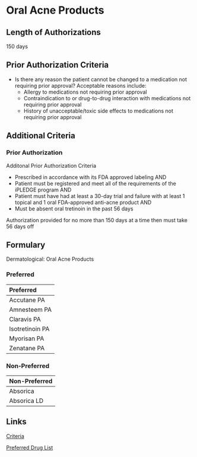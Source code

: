 # Oral Acne Products

## Length of Authorizations

150 days

## Prior Authorization Criteria

- Is there any reason the patient cannot be changed to a medication not requiring prior approval? Acceptable reasons include:
  - Allergy to medications not requiring prior approval
  - Contraindication to or drug-to-drug interaction with medications not requiring prior approval
  - History of unacceptable/toxic side effects to medications not requiring prior approval

## Additional Criteria

### Prior Authorization

Additonal Prior Authorization Criteria

- Prescribed in accordance with its FDA approved labeling AND
- Patient must be registered and meet all of the requirements of the iPLEDGE program AND
- Patient must have had at least a 30-day trial and failure with at least 1 topical and 1 oral FDA-approved anti-acne product AND
- Must be absent oral tretinoin in the past 56 days

Authorization provided for no more than 150 days at a time then must take 56 days off

## Formulary

Dermatological: Oral Acne Products

### Preferred

| Preferred       |
| :-------------- |
| Accutane PA     |
| Amnesteem PA    |
| Claravis PA     |
| Isotretinoin PA |
| Myorisan PA     |
| Zenatane PA     |

### Non-Preferred

| Non-Preferred |
| :------------ |
| Absorica      |
| Absorica LD   |

## Links

[Criteria](https://pharmacy.medicaid.ohio.gov/sites/default/files/20221001_UPDL_Criteria_APPROVED.pdf#page=46)

[Preferred Drug List](https://pharmacy.medicaid.ohio.gov/sites/default/files/20221001_UPDL_APPROVED_.pdf#page=18)
